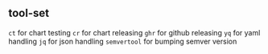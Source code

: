 ## tool-set

`ct` for chart testing
`cr` for chart releasing
`ghr` for github releasing
`yq` for yaml handling
`jq` for json handling
`semvertool` for bumping semver version
